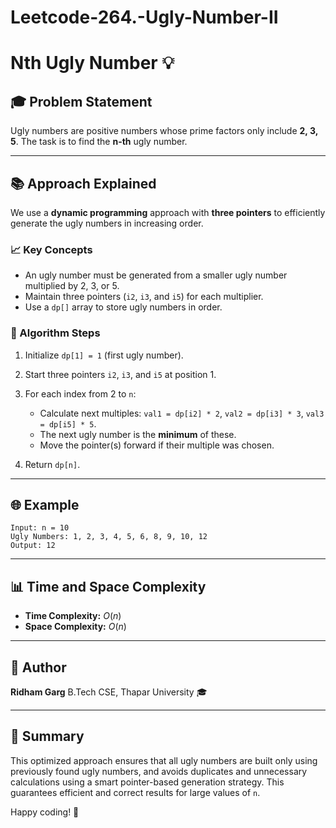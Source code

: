 # Leetcode-264.-Ugly-Number-II
# Nth Ugly Number 💡

## 🎓 Problem Statement

Ugly numbers are positive numbers whose prime factors only include **2, 3, 5**. The task is to find the **n-th** ugly number.

---

## 📚 Approach Explained

We use a **dynamic programming** approach with **three pointers** to efficiently generate the ugly numbers in increasing order.

### 📈 Key Concepts

* An ugly number must be generated from a smaller ugly number multiplied by 2, 3, or 5.
* Maintain three pointers (`i2`, `i3`, and `i5`) for each multiplier.
* Use a `dp[]` array to store ugly numbers in order.

### 🧲 Algorithm Steps

1. Initialize `dp[1] = 1` (first ugly number).
2. Start three pointers `i2`, `i3`, and `i5` at position 1.
3. For each index from 2 to `n`:

   * Calculate next multiples: `val1 = dp[i2] * 2`, `val2 = dp[i3] * 3`, `val3 = dp[i5] * 5`.
   * The next ugly number is the **minimum** of these.
   * Move the pointer(s) forward if their multiple was chosen.
4. Return `dp[n]`.

---

## 🌐 Example

```text
Input: n = 10
Ugly Numbers: 1, 2, 3, 4, 5, 6, 8, 9, 10, 12
Output: 12
```

---

## 📊 Time and Space Complexity

* **Time Complexity:** $O(n)$
* **Space Complexity:** $O(n)$

---

## 👤 Author

**Ridham Garg**
B.Tech CSE, Thapar University 🎓

---

## 📄 Summary

This optimized approach ensures that all ugly numbers are built only using previously found ugly numbers, and avoids duplicates and unnecessary calculations using a smart pointer-based generation strategy. This guarantees efficient and correct results for large values of `n`.

Happy coding! 🚀
